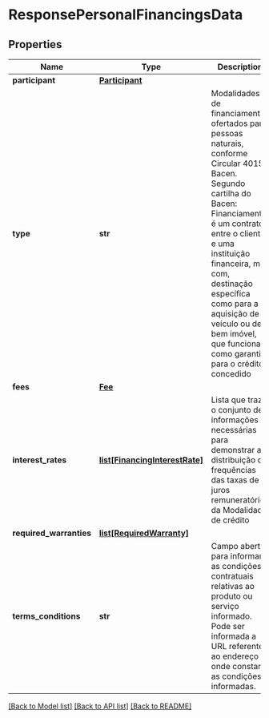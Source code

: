 # ResponsePersonalFinancingsData

## Properties
Name | Type | Description | Notes
------------ | ------------- | ------------- | -------------
**participant** | [**Participant**](Participant.md) |  | [optional] 
**type** | **str** | Modalidades de financiamentos ofertados para pessoas naturais, conforme Circular 4015-Bacen. Segundo cartilha do Bacen: Financiamento é um contrato entre o cliente e uma instituição financeira, mas com, destinação específica como para a aquisição de veículo ou de bem imóvel, que funcionam como garantia para o crédito concedido | 
**fees** | [**Fee**](Fee.md) |  | 
**interest_rates** | [**list[FinancingInterestRate]**](FinancingInterestRate.md) | Lista que traz o conjunto de informações necessárias para demonstrar a distribuição de frequências das taxas de juros remuneratórios da Modalidade de crédito | 
**required_warranties** | [**list[RequiredWarranty]**](RequiredWarranty.md) |  | 
**terms_conditions** | **str** | Campo aberto para informar as condições contratuais relativas ao produto ou serviço informado. Pode ser informada a URL referente ao endereço onde constam as condições informadas. | 

[[Back to Model list]](../README.md#documentation-for-models) [[Back to API list]](../README.md#documentation-for-api-endpoints) [[Back to README]](../README.md)


